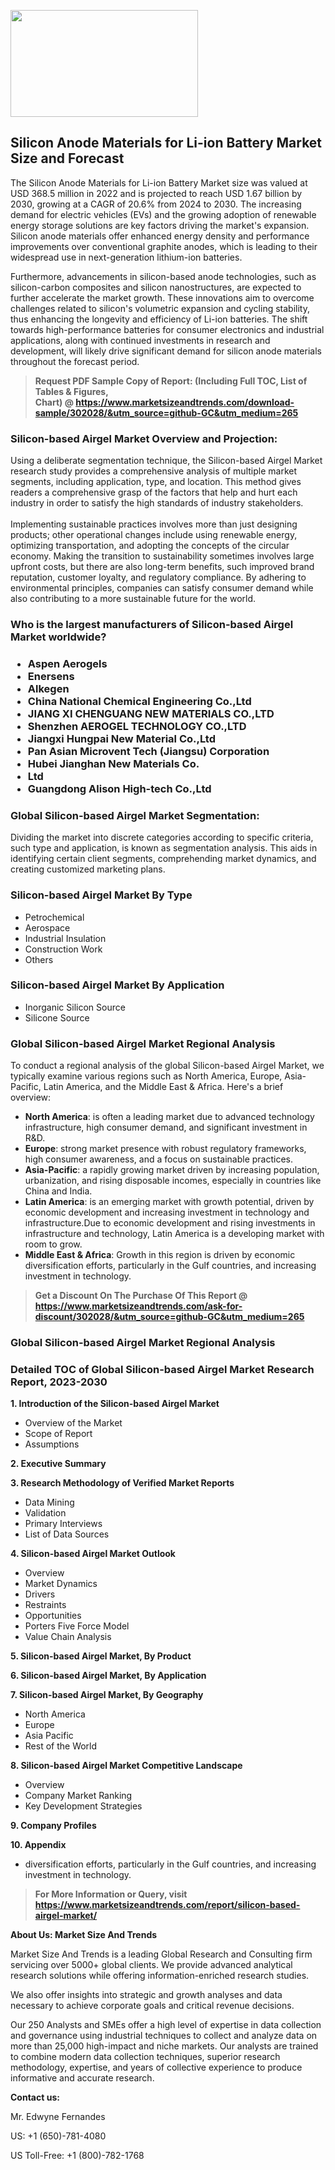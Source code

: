 <p><img class="alignnone size-medium wp-image-20088" src="https://ffe5etoiles.com/wp-content/uploads/2024/12/MST1-300x171.png" alt="" width="300" height="171" /></p><h2>Silicon Anode Materials for Li-ion Battery Market Size and Forecast</h2><p>The Silicon Anode Materials for Li-ion Battery Market size was valued at USD 368.5 million in 2022 and is projected to reach USD 1.67 billion by 2030, growing at a CAGR of 20.6% from 2024 to 2030. The increasing demand for electric vehicles (EVs) and the growing adoption of renewable energy storage solutions are key factors driving the market's expansion. Silicon anode materials offer enhanced energy density and performance improvements over conventional graphite anodes, which is leading to their widespread use in next-generation lithium-ion batteries.</p><p>Furthermore, advancements in silicon-based anode technologies, such as silicon-carbon composites and silicon nanostructures, are expected to further accelerate the market growth. These innovations aim to overcome challenges related to silicon's volumetric expansion and cycling stability, thus enhancing the longevity and efficiency of Li-ion batteries. The shift towards high-performance batteries for consumer electronics and industrial applications, along with continued investments in research and development, will likely drive significant demand for silicon anode materials throughout the forecast period.</p></p><blockquote id="" class=""><strong>Request PDF Sample Copy of Report: (Including Full TOC, List of Tables &amp; Figures, Chart)&nbsp;@&nbsp;<strong><a href="https://www.marketsizeandtrends.com/download-sample/302028/&utm_source=github-GC&utm_medium=265" target="_blank">https://www.marketsizeandtrends.com/download-sample/302028/&utm_source=github-GC&utm_medium=265</a></strong></strong></blockquote><h3 id="" class="">Silicon-based Airgel Market&nbsp;Overview and Projection:</h3><p id="" class="">Using a deliberate segmentation technique, the Silicon-based Airgel Market research study provides a comprehensive analysis of multiple market segments, including application, type, and location. This method gives readers a comprehensive grasp of the factors that help and hurt each industry in order to satisfy the high standards of industry stakeholders. <br /> <br />Implementing sustainable practices involves more than just designing products; other operational changes include using renewable energy, optimizing transportation, and adopting the concepts of the circular economy. Making the transition to sustainability sometimes involves large upfront costs, but there are also long-term benefits, such improved brand reputation, customer loyalty, and regulatory compliance. By adhering to environmental principles, companies can satisfy consumer demand while also contributing to a more sustainable future for the world.</p><h3 id="" class="">Who is the largest manufacturers of&nbsp;Silicon-based Airgel Market worldwide?</h3><h3 class=""><p><ul><li>Aspen Aerogels </li><li> Enersens </li><li> Alkegen </li><li> China National Chemical Engineering Co.,Ltd </li><li> JIANG XI CHENGUANG NEW MATERIALS CO.,LTD </li><li> Shenzhen AEROGEL TECHNOLOGY CO.,LTD </li><li> Jiangxi Hungpai New Material Co.,Ltd </li><li> Pan Asian Microvent Tech (Jiangsu) Corporation </li><li> Hubei Jianghan New Materials Co. </li><li> Ltd </li><li> Guangdong Alison High-tech Co.,Ltd</li></ul></p></h3><h3 id="" class="">Global&nbsp;Silicon-based Airgel Market Segmentation:</h3><p id="" class="">Dividing the market into discrete categories according to specific criteria, such type and application, is known as segmentation analysis. This aids in identifying certain client segments, comprehending market dynamics, and creating customized marketing plans.</p><h3 id="" class="">Silicon-based Airgel Market&nbsp;By Type</h3><p><p><ul><li>Petrochemical</li><li> Aerospace</li><li> Industrial Insulation</li><li> Construction Work</li><li> Others</p></li></ul></p></p><h3 id="" class="">Silicon-based Airgel Market&nbsp;By Application</h3><p class=""><p><ul><li>Inorganic Silicon Source</li><li> Silicone Source</li></ul></p></p><h3 id="" class="">Global Silicon-based Airgel Market Regional Analysis</h3><p id="" class="">To conduct a regional analysis of the global Silicon-based Airgel Market, we typically examine various regions such as North America, Europe, Asia-Pacific, Latin America, and the Middle East &amp; Africa. Here's a brief overview:</p><ul><li><strong>North America</strong>: is often a leading market due to advanced technology infrastructure, high consumer demand, and significant investment in R&amp;D.</li><li><strong>Europe</strong>: strong market presence with robust regulatory frameworks, high consumer awareness, and a focus on sustainable practices.</li><li><strong>Asia-Pacific</strong>: a rapidly growing market driven by increasing population, urbanization, and rising disposable incomes, especially in countries like China and India.</li><li><strong>Latin America</strong>: is an emerging market with growth potential, driven by economic development and increasing investment in technology and infrastructure.Due to economic development and rising investments in infrastructure and technology, Latin America is a developing market with room to grow.</li><li><strong>Middle East &amp; Africa</strong>: Growth in this region is driven by economic diversification efforts, particularly in the Gulf countries, and increasing investment in technology.</li></ul><blockquote id="" class=""><strong>Get a Discount On The Purchase Of This Report @ <strong><a href="https://www.marketsizeandtrends.com/ask-for-discount/302028/&utm_source=github-GC&utm_medium=265" target="_blank">https://www.marketsizeandtrends.com/ask-for-discount/302028/&utm_source=github-GC&utm_medium=265</a></strong></strong></blockquote><h3 id="" class="">Global Silicon-based Airgel Market Regional Analysis</h3><h3 id="" class="">Detailed TOC of Global Silicon-based Airgel Market Research Report, 2023-2030</h3><p id="" class=""><strong>1. Introduction of the Silicon-based Airgel Market</strong></p><ul><li>Overview of the Market</li><li>Scope of Report</li><li>Assumptions</li></ul><p id="" class=""><strong>2. Executive Summary</strong></p><p id="" class=""><strong>3. Research Methodology of Verified Market Reports</strong></p><ul><li>Data Mining</li><li>Validation</li><li>Primary Interviews</li><li>List of Data Sources</li></ul><p id="" class=""><strong>4. Silicon-based Airgel Market Outlook</strong></p><ul><li>Overview</li><li>Market Dynamics</li><li>Drivers</li><li>Restraints</li><li>Opportunities</li><li>Porters Five Force Model</li><li>Value Chain Analysis</li></ul><p id="" class=""><strong>5. Silicon-based Airgel Market, By Product</strong></p><p id="" class=""><strong>6. Silicon-based Airgel Market, By Application</strong></p><p id="" class=""><strong>7. Silicon-based Airgel Market, By Geography</strong></p><ul><li>North America</li><li>Europe</li><li>Asia Pacific</li><li>Rest of the World</li></ul><p id="" class=""><strong>8. Silicon-based Airgel Market Competitive Landscape</strong></p><ul><li>Overview</li><li>Company Market Ranking</li><li>Key Development Strategies</li></ul><p id="" class=""><strong>9. Company Profiles</strong></p><p id="" class=""><strong>10. Appendix</strong></p><ul><li>diversification efforts, particularly in the Gulf countries, and increasing investment in technology.</li></ul><blockquote id="" class=""><strong>For More Information or Query, visit <strong><strong><a href="https://www.marketsizeandtrends.com/report/silicon-based-airgel-market/" target="_blank">https://www.marketsizeandtrends.com/report/silicon-based-airgel-market/</a></strong></strong></strong></blockquote><p id="" class=""><strong>About Us: Market Size And Trends</strong></p><p id="" class="">Market Size And Trends is a leading Global Research and Consulting firm servicing over 5000+ global clients. We provide advanced analytical research solutions while offering information-enriched research studies.</p><p id="" class="">We also offer insights into strategic and growth analyses and data necessary to achieve corporate goals and critical revenue decisions.</p><p id="" class="">Our 250 Analysts and SMEs offer a high level of expertise in data collection and governance using industrial techniques to collect and analyze data on more than 25,000 high-impact and niche markets. Our analysts are trained to combine modern data collection techniques, superior research methodology, expertise, and years of collective experience to produce informative and accurate research.</p><p id="" class=""><strong>Contact us:</strong></p><p id="" class="">Mr. Edwyne Fernandes</p><p id="" class="">US: +1 (650)-781-4080</p><p id="" class="">US Toll-Free: +1 (800)-782-1768</p>
